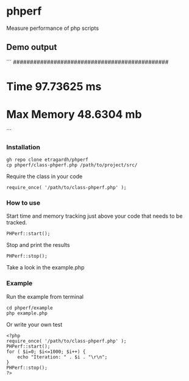 # phperf
Measure performance of php scripts

## Demo output
´´´
##############################################
# Time		97.73625 ms
# Max Memory	48.6304 mb
´´´

### Installation
```
gh repo clone etragardh/phperf
cp phperf/class-phperf.php /path/to/project/src/
```
Require the class in your code
```
require_once( '/path/to/class-phperf.php' );
```

### How to use

Start time and memory tracking just above your code that needs to be tracked.
```
PHPerf::start();
```

Stop and print the results
```
PHPerf::stop();
```

Take a look in the example.php


### Example

Run the example from terminal
```
cd phperf/example
php example.php
```

Or write your own test
```
<?php
require_once( '/path/to/class-phperf.php' );
PHPerf::start();
for ( $i=0; $i<=1000; $i++) {
    echo "Iteration: " . $i . "\r\n";
}
PHPerf::stop();
?>
```
